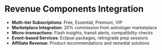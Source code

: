 # Revenue Components Integration
- **Multi-tier Subscriptions**: Free, Essential, Premium, VIP
- **Marketplace Integration**: 20% commission from astrologer marketplace
- **Micro-transactions**: Flash insights, transit alerts, compatibility checks
- **Event-based Services**: Eclipse packages, retrograde prep sessions
- **Affiliate Revenue**: Product recommendations and remedial solutions